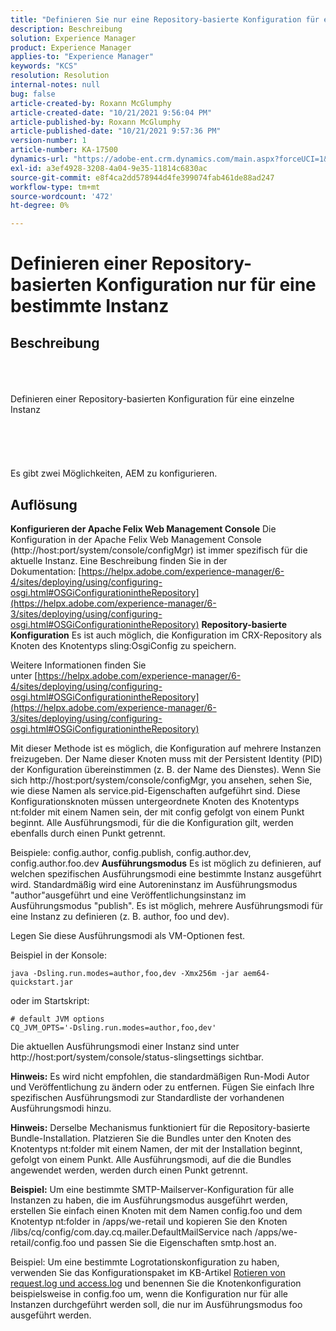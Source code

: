 ```yaml
---
title: "Definieren Sie nur eine Repository-basierte Konfiguration für eine bestimmte Instanz"
description: Beschreibung
solution: Experience Manager
product: Experience Manager
applies-to: "Experience Manager"
keywords: "KCS"
resolution: Resolution
internal-notes: null
bug: false
article-created-by: Roxann McGlumphy
article-created-date: "10/21/2021 9:56:04 PM"
article-published-by: Roxann McGlumphy
article-published-date: "10/21/2021 9:57:36 PM"
version-number: 1
article-number: KA-17500
dynamics-url: "https://adobe-ent.crm.dynamics.com/main.aspx?forceUCI=1&pagetype=entityrecord&etn=knowledgearticle&id=dfd6b9ad-b932-ec11-b6e5-000d3a5ba97a"
exl-id: a3ef4928-3208-4a04-9e35-11814c6830ac
source-git-commit: e8f4ca2dd578944d4fe399074fab461de88ad247
workflow-type: tm+mt
source-wordcount: '472'
ht-degree: 0%

---
```


# Definieren einer Repository-basierten Konfiguration nur für eine bestimmte Instanz

## Beschreibung

<br><br><br>Definieren einer Repository-basierten Konfiguration für eine einzelne Instanz<br><br><br><br> <br><br>
Es gibt zwei Möglichkeiten, AEM zu konfigurieren.


## Auflösung

<b>Konfigurieren der Apache Felix Web Management Console</b>
Die Konfiguration in der Apache Felix Web Management Console (http://host:port/system/console/configMgr) ist immer spezifisch für die aktuelle Instanz.
Eine Beschreibung finden Sie in der Dokumentation: [https://helpx.adobe.com/experience-manager/6-4/sites/deploying/using/configuring-osgi.html#OSGiConfigurationintheRepository](https://helpx.adobe.com/experience-manager/6-3/sites/deploying/using/configuring-osgi.html#OSGiConfigurationintheRepository)
<b>Repository-basierte Konfiguration</b>
Es ist auch möglich, die Konfiguration im CRX-Repository als Knoten des Knotentyps sling:OsgiConfig zu speichern.

Weitere Informationen finden Sie unter [https://helpx.adobe.com/experience-manager/6-4/sites/deploying/using/configuring-osgi.html#OSGiConfigurationintheRepository](https://helpx.adobe.com/experience-manager/6-3/sites/deploying/using/configuring-osgi.html#OSGiConfigurationintheRepository)

Mit dieser Methode ist es möglich, die Konfiguration auf mehrere Instanzen freizugeben.
Der Name dieser Knoten muss mit der Persistent Identity (PID) der Konfiguration übereinstimmen (z. B. der Name des Dienstes). Wenn Sie sich http://host:port/system/console/configMgr, you ansehen, sehen Sie, wie diese Namen als service.pid-Eigenschaften aufgeführt sind. Diese Konfigurationsknoten müssen untergeordnete Knoten des Knotentyps nt:folder mit einem Namen sein, der mit config gefolgt von einem Punkt beginnt. Alle Ausführungsmodi, für die die Konfiguration gilt, werden ebenfalls durch einen Punkt getrennt.

Beispiele: config.author, config.publish, config.author.dev, config.author.foo.dev
<b>Ausführungsmodus</b>
Es ist möglich zu definieren, auf welchen spezifischen Ausführungsmodi eine bestimmte Instanz ausgeführt wird. Standardmäßig wird eine Autoreninstanz im Ausführungsmodus &quot;author&quot;ausgeführt und eine Veröffentlichungsinstanz im Ausführungsmodus &quot;publish&quot;. Es ist möglich, mehrere Ausführungsmodi für eine Instanz zu definieren (z. B. author, foo und dev).

Legen Sie diese Ausführungsmodi als VM-Optionen fest.

Beispiel in der Konsole:


```
java -Dsling.run.modes=author,foo,dev -Xmx256m -jar aem64-quickstart.jar
```


oder im Startskript:


```
# default JVM options
CQ_JVM_OPTS='-Dsling.run.modes=author,foo,dev'
```


Die aktuellen Ausführungsmodi einer Instanz sind unter http://host:port/system/console/status-slingsettings sichtbar.

<b>Hinweis:</b> Es wird nicht empfohlen, die standardmäßigen Run-Modi Autor und Veröffentlichung zu ändern oder zu entfernen. Fügen Sie einfach Ihre spezifischen Ausführungsmodi zur Standardliste der vorhandenen Ausführungsmodi hinzu.

<b>Hinweis:</b> Derselbe Mechanismus funktioniert für die Repository-basierte Bundle-Installation. Platzieren Sie die Bundles unter den Knoten des Knotentyps nt:folder mit einem Namen, der mit der Installation beginnt, gefolgt von einem Punkt. Alle Ausführungsmodi, auf die die Bundles angewendet werden, werden durch einen Punkt getrennt.

<b>Beispiel:</b> Um eine bestimmte SMTP-Mailserver-Konfiguration für alle Instanzen zu haben, die im Ausführungsmodus ausgeführt werden, erstellen Sie einfach einen Knoten mit dem Namen config.foo und dem Knotentyp nt:folder in /apps/we-retail und kopieren Sie den Knoten /libs/cq/config/com.day.cq.mailer.DefaultMailService nach /apps/we-retail/config.foo und passen Sie die Eigenschaften smtp.host an.

Beispiel: Um eine bestimmte Logrotationskonfiguration zu haben, verwenden Sie das Konfigurationspaket im KB-Artikel [Rotieren von request.log und access.log](https://helpx.adobe.com/experience-manager/kb/HowToRotateRequestAndAccessLog.html "Rotieren von request.log und access.log ") und benennen Sie die Knotenkonfiguration beispielsweise in config.foo um, wenn die Konfiguration nur für alle Instanzen durchgeführt werden soll, die nur im Ausführungsmodus foo ausgeführt werden.

